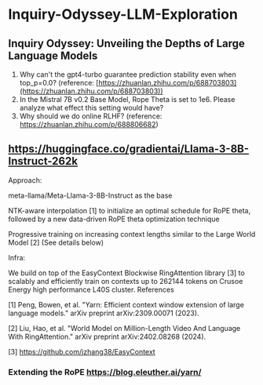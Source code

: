 # Inquiry-Odyssey-LLM-Exploration

## Inquiry Odyssey: Unveiling the Depths of Large Language Models

1. Why can't the gpt4-turbo guarantee prediction stability even when top_p=0.0? (reference: [https://zhuanlan.zhihu.com/p/688703803](https://zhuanlan.zhihu.com/p/688703803))
2. In the Mistral 7B v0.2 Base Model, Rope Theta is set to 1e6. Please analyze what effect this setting would have?
3. Why should we do online RLHF? (reference: https://zhuanlan.zhihu.com/p/688806682)

## https://huggingface.co/gradientai/Llama-3-8B-Instruct-262k
Approach:

meta-llama/Meta-Llama-3-8B-Instruct as the base

NTK-aware interpolation [1] to initialize an optimal schedule for RoPE theta, followed by a new data-driven RoPE theta optimization technique

Progressive training on increasing context lengths similar to the Large World Model [2] (See details below)

Infra:

We build on top of the EasyContext Blockwise RingAttention library [3] to scalably and efficiently train on contexts up to 262144 tokens on Crusoe Energy high performance L40S cluster.
References

[1] Peng, Bowen, et al. "Yarn: Efficient context window extension of large language models." arXiv preprint arXiv:2309.00071 (2023).

[2] Liu, Hao, et al. "World Model on Million-Length Video And Language With RingAttention." arXiv preprint arXiv:2402.08268 (2024).

[3] https://github.com/jzhang38/EasyContext

### Extending the RoPE https://blog.eleuther.ai/yarn/

